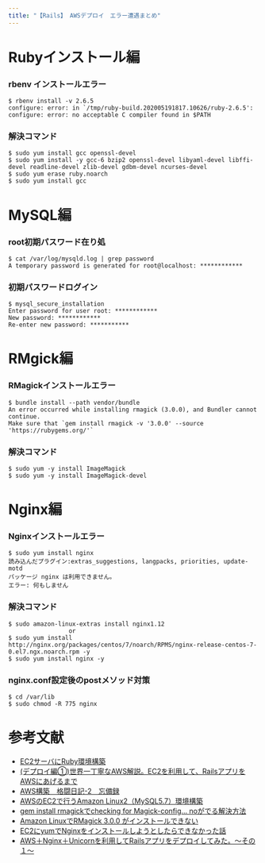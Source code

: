 ```yaml
---
title: "【Rails】 AWSデプロイ　エラー遭遇まとめ"
---
```


# Rubyインストール編

### rbenv インストールエラー
```
$ rbenv install -v 2.6.5
configure: error: in `/tmp/ruby-build.202005191817.10626/ruby-2.6.5':
configure: error: no acceptable C compiler found in $PATH
```

### 解決コマンド
```
$ sudo yum install gcc openssl-devel
$ sudo yum install -y gcc-6 bzip2 openssl-devel libyaml-devel libffi-devel readline-devel zlib-devel gdbm-devel ncurses-devel
$ sudo yum erase ruby.noarch
$ sudo yum install gcc
```

# MySQL編

### root初期パスワード在り処
```
$ cat /var/log/mysqld.log | grep password
A temporary password is generated for root@localhost: ************
```

### 初期パスワードログイン
```
$ mysql_secure_installation
Enter password for user root: ************
New password: ************
Re-enter new password: ***********
```


# RMgick編

### RMagickインストールエラー
```
$ bundle install --path vendor/bundle
An error occurred while installing rmagick (3.0.0), and Bundler cannot continue.
Make sure that `gem install rmagick -v '3.0.0' --source 'https://rubygems.org/'`
```

### 解決コマンド
```
$ sudo yum -y install ImageMagick
$ sudo yum -y install ImageMagick-devel
```

# Nginx編

### Nginxインストールエラー
```
$ sudo yum install nginx
読み込んだプラグイン:extras_suggestions, langpacks, priorities, update-motd
パッケージ nginx は利用できません。
エラー: 何もしません
```

### 解決コマンド
```
$ sudo amazon-linux-extras install nginx1.12
                 or
$ sudo yum install http://nginx.org/packages/centos/7/noarch/RPMS/nginx-release-centos-7-0.el7.ngx.noarch.rpm -y
$ sudo yum install nginx -y
```

### nginx.conf設定後のpostメソッド対策
```
$ cd /var/lib
$ sudo chmod -R 775 nginx
```


# 参考文献
- [EC2サーバにRuby環境構築](https://qiita.com/tisk_jdb/items/61025d32862555846865)
- [(デプロイ編①)世界一丁寧なAWS解説。EC2を利用して、RailsアプリをAWSにあげるまで](https://qiita.com/naoki_mochizuki/items/814e0979217b1a25aa3e)
- [AWS構築　格闘日記-2　忘備録](https://happy-teeth.hatenablog.com/entry/2019/01/01/202411)
- [AWSのEC2で行うAmazon Linux2（MySQL5.7）環境構築](https://qiita.com/2no553/items/952dbb8df9a228195189)
- [gem install rmagickでchecking for Magick-config... noがでる解決方法](https://qiita.com/pugiemonn/items/3cee6d1aa6a07caab404)
-  [Amazon LinuxでRMagick 3.0.0 がインストールできない](https://qiita.com/mh4gf/items/173bb5c258198e941ecd)
-  [EC2にyumでNginxをインストールしようとしたらできなかった話](https://qiita.com/kazehiki03/items/7712660dd0401186ac4d)
-  [AWS＋Nginx＋Unicornを利用してRailsアプリをデプロイしてみた。〜その１〜](https://qiita.com/President_Taka/items/b18234b8db4cda97a113)
